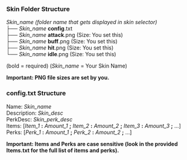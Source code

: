 ### **Skin Folder** Structure
*Skin_name (folder name that gets displayed in skin selector)*  
├── *Skin_name* **config**.txt  
├── *Skin_name* **attack**.png  (Size: You set this)  
├── *Skin_name* **buff**.png  (Size: You set this)  
├── *Skin_name* **hit**.png  (Size: You set this)  
└── *Skin_name* **idle**.png  (Size: You set this)

(bold = required)
(*Skin_name* = Your Skin Name)

**Important: PNG file sizes are set by you.**
### **config.txt** Structure

Name: *Skin_name*  
Description: *Skin_desc*  
PerkDesc: *Skin_perk_desc*  
Items: [*Item_1* **:** *Amount_1* **;** *Item_2* **:** *Amount_2* **;** *Item_3* **:** *Amount_3* **;** ...]  
Perks: [*Perk_1* **:** *Amount_1* **;** *Perk_2* **:** *Amount_2* **;** ...]

**Important: Items and Perks are case sensitive (look in the provided Items.txt for the full list of items and perks).**
